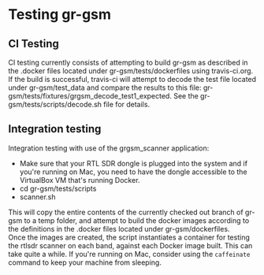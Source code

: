 # Testing gr-gsm

## CI Testing

CI testing currently consists of attempting to build gr-gsm as described in the .docker files located under gr-gsm/tests/dockerfiles using travis-ci.org.  If the build is successful, travis-ci will attempt to decode the test file located under gr-gsm/test_data and compare the results to this file: gr-gsm/tests/fixtures/grgsm_decode_test1_expected.  See the gr-gsm/tests/scripts/decode.sh file for details.

## Integration testing

Integration testing with use of the grgsm_scanner application:
* Make sure that your RTL SDR dongle is plugged into the system and if you're running on Mac, you need to have the dongle accessible to the VirtualBox VM that's running Docker.
* cd gr-gsm/tests/scripts
* scanner.sh

This will copy the entire contents of the currently checked out branch of gr-gsm to a temp folder, and attempt to build the docker images according to the definitions in the .docker files located under gr-gsm/dockerfiles.  
Once the images are created, the script instantiates a container for testing the rtlsdr scanner on each band, against each Docker image built.  This can take quite a while.  If you're running on Mac, consider using the ```caffeinate``` command to keep your machine from sleeping.
